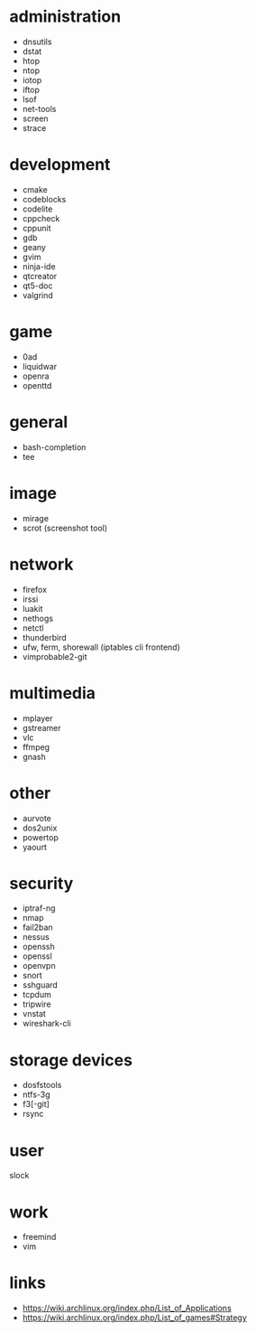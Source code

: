 # administration

* dnsutils
* dstat
* htop
* ntop
* iotop
* iftop
* lsof
* net-tools
* screen
* strace

# development

* cmake
* codeblocks
* codelite
* cppcheck
* cppunit
* gdb
* geany
* gvim
* ninja-ide
* qtcreator
* qt5-doc
* valgrind

# game

* 0ad
* liquidwar
* openra
* openttd

# general

* bash-completion
* tee
 
# image

* mirage
* scrot (screenshot tool)

# network

* firefox
* irssi
* luakit
* nethogs
* netctl
* thunderbird
* ufw, ferm, shorewall (iptables cli frontend)
* vimprobable2-git

# multimedia

* mplayer
* gstreamer
* vlc
* ffmpeg
* gnash

# other

* aurvote
* dos2unix
* powertop
* yaourt

# security

* iptraf-ng
* nmap
* fail2ban
* nessus
* openssh
* openssl
* openvpn
* snort
* sshguard
* tcpdum
* tripwire
* vnstat
* wireshark-cli

# storage devices

* dosfstools
* ntfs-3g
* f3[-git]
* rsync

# user

slock

# work

* freemind
* vim

# links

* https://wiki.archlinux.org/index.php/List_of_Applications
* https://wiki.archlinux.org/index.php/List_of_games#Strategy
